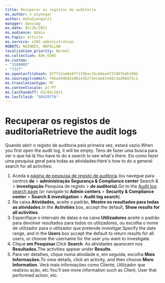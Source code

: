 ```yaml
---
title: Recuperar os registos de auditoria
ms.author: v-aiyengar
author: AshaIyengar21
manager: dansimp
ms.date: 02/26/2021
ms.audience: Admin
ms.topic: article
ms.service: o365-administration
ROBOTS: NOINDEX, NOFOLLOW
localization_priority: Normal
ms.collection: Adm_O365
ms.custom:
- "3100005"
- "7327"
ms.openlocfilehash: 877f22a48e9ff1f4bac34cb0ea4f37407b4b109d
ms.sourcegitcommit: f4ba304b92ed01e35273ecda67e9dc3ad9d475c1
ms.translationtype: MT
ms.contentlocale: pt-PT
ms.lasthandoff: 03/04/2021
ms.locfileid: "50429778"
---
```

# <a name="retrieve-the-audit-logs"></a><span data-ttu-id="1aa58-102">Recuperar os registos de auditoria</span><span class="sxs-lookup"><span data-stu-id="1aa58-102">Retrieve the audit logs</span></span>

<span data-ttu-id="1aa58-103">Quando abrir o registo de auditoria pela primeira vez, estará vazio.</span><span class="sxs-lookup"><span data-stu-id="1aa58-103">When you first open the audit log, it will be empty.</span></span> <span data-ttu-id="1aa58-104">Tens de fazer uma busca para ver o que há lá.</span><span class="sxs-lookup"><span data-stu-id="1aa58-104">You have to do a search to see what's there.</span></span> <span data-ttu-id="1aa58-105">Eis como fazer uma pesquisa geral para todas as atividades:</span><span class="sxs-lookup"><span data-stu-id="1aa58-105">Here's how to do a general search for all activities:</span></span>

1. <span data-ttu-id="1aa58-106">Aceda à [página de pesquisa de registo de auditoria](https://protection.office.com/#/unifiedauditlog) (ou navegue para centros **de**  >  **administração Segurança & Compliance center** Search &  >  **investigação** Pesquisa de registo  >  **de auditoria).**</span><span class="sxs-lookup"><span data-stu-id="1aa58-106">Go to the [Audit log search page](https://protection.office.com/#/unifiedauditlog) (or navigate to  **Admin centers** > **Security & Compliance center** > **Search & investigation** > **Audit log search**).</span></span>
1. <span data-ttu-id="1aa58-107">Na caixa **Atividades,** aceite o padrão, **Mostre os resultados para todas as atividades.**</span><span class="sxs-lookup"><span data-stu-id="1aa58-107">In the **Activities** box, accept the default, **Show results for all activities**.</span></span>
1. <span data-ttu-id="1aa58-108">Especifique o intervalo de datas e na caixa **Utilizadores** aceite o padrão para devolver resultados para todos os utilizadores, ou escolha o nome de utilizador para o utilizador que pretende investigar.</span><span class="sxs-lookup"><span data-stu-id="1aa58-108">Specify the date range, and in the **Users** box accept the default to return results for all users, or choose the username for the user you want to investigate.</span></span>
1. <span data-ttu-id="1aa58-109">Clique **em Pesquisar**.</span><span class="sxs-lookup"><span data-stu-id="1aa58-109">Click **Search**.</span></span> <span data-ttu-id="1aa58-110">As atividades aparecem nos **Resultados.**</span><span class="sxs-lookup"><span data-stu-id="1aa58-110">The activities appear under **Results**.</span></span>
1. <span data-ttu-id="1aa58-111">Para ver detalhes, clique numa atividade e, em seguida, escolha **Mais Informações.**</span><span class="sxs-lookup"><span data-stu-id="1aa58-111">To view details, click an activity, and then choose **More Information**.</span></span> <span data-ttu-id="1aa58-112">Verá mais informações como Cliente, Utilizador que realizou ação, etc.</span><span class="sxs-lookup"><span data-stu-id="1aa58-112">You'll see more information such as Client, User that performed action, etc.</span></span>
